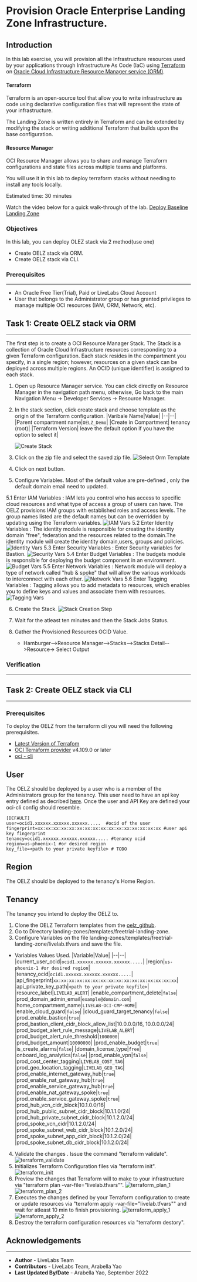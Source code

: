 # Provision Oracle Enterprise Landing Zone Infrastructure.

## Introduction

In this lab exercise, you will provision all the Infrastructure resources used by your applications through Infrastructure As Code (IaC) using [Terraform](https://www.terraform.io) on [Oracle Cloud Infrastructure Resource Manager service (ORM)](https://docs.oracle.com/en-us/iaas/Content/ResourceManager/Concepts/resourcemanager.htm).  

#### Terraform
Terraform is an open-source tool that allow you to write infrastructure as code using declarative configuration files that will represent the state of your infrastructure. 

The Landing Zone is written entirely in Terraform and can be extended by modifying the stack or writing additional Terraform that builds upon the base configuration.

#### Resource Manager
OCI Resource Manager allows you to share and manage Terraform configurations and state files across multiple teams and platforms. 

You will use it in this lab to deploy terraform stacks without needing to install any tools locally.

Estimated time: 30 minutes

Watch the video below for a quick walk-through of the lab. 
[Deploy Baseline Landing Zone](videohub:1_mf98gcul)

### Objectives

In this lab, you can deploy OLEZ stack via 2 method(use one)

* Create OELZ stack via ORM.
* Create OELZ stack via CLI.

### Prerequisites
---
* An Oracle Free Tier(Trial), Paid or LiveLabs Cloud Account
* User that belongs to the Administrator group or has granted privileges to manage multiple OCI resources (IAM, ORM, Network, etc).


## Task 1: Create OELZ stack via ORM
---
The first step is to create a OCI Resource Manager Stack. The Stack is a collection of Oracle Cloud Infrastructure resources corresponding to a given Terraform configuration. Each stack resides in the compartment you specify, in a single region; however, resources on a given stack can be deployed across multiple regions. An OCID (unique identifier) is assigned to each stack.

1. Open up Resource Manager service. You can click directly on Resource Manager in the navigation path menu, otherwise, Go back to the main Navigation Menu -> Developer Services -> Resource Manager.

2. In the stack section, click create stack and choose template as the origin of the Terraform configuration.
    |Varibale Name|Value|
    |--|--|
    |Parent compartment name|`OELZ_Demo`|
    |Create in Compartment| tenancy (root)|
    |Terraform Version| leave the default option if you have the option to select it|
    
    ![Create Stack](./images/baseline_create_stack_1.png)

3. Click on the zip file and select the saved zip file.
    ![Select Orm Template](./images/baseline_selectfile.png)
    
4. Click on next button.
    
    
5. Configure Variables. Most of the default value are pre-defined , only the default domain email need to updated. 
    
5.1  Enter IAM Variables : IAM lets you control who has access to specific cloud resources and what type of access a group of users can have. The OELZ provisions IAM groups with established roles and access levels. The group names listed are the default names but can be overridden by updating using the Terraform variables. 
    ![IAM Vars](./images/baseline_iam_variables.png)
5.2  Enter Identity Variables : The identity module is responsible for creating the identity domain "free", federation and the resources related to the domain.The identity module will create the identity domain,users, groups and policies.
    ![Identity Vars](./images/baseline_identity_variables.png)
5.3  Enter Security Variables : Enter Security variables for Bastion.
    ![Security Vars](./images/baseline_security_variables.png)
5.4  Enter Budget Variables : The budgets module is responsible for deploying the budget component in an environment.
    ![Budget Vars](./images/baseline_budget_variables.png)
5.5  Enter Network Variables : Network module  will deploy a type of network called "hub & spoke" that will allow the various workloads to interconnect with each other. 
    ![Network Vars](./images/baseline_network_variables.png)
5.6  Enter Tagging Variables : Tagging allows you to add metadata to resources, which enables you to define keys and values and associate them with resources.
    ![Tagging Vars](./images/baseline_tagging_variables.png)
    

6. Create the Stack.
    ![Stack Creation Step](./images/baseline_stack_deployment.png)
    
7. Wait for the atleast ten minutes and then the Stack Jobs Status. 

8. Gather the Provisioned Resources OCID Value. 
    * Hamburger-->Resource Manager-->Stacks-->Stacks Detail-->Resource-> Select Output 

### Verification
---


## Task 2: Create OELZ stack via CLI
---
### Prerequisites
To deploy the OELZ from the terraform cli you will need the following prerequisites.
- [Latest Version of Terrafom](https://developer.hashicorp.com/terraform/downloads)
- [OCI Terraform provider](https://registry.terraform.io/providers/oracle/oci/latest/docs) v4.109.0 or later
- [oci - cli](https://github.com/oracle/oci-cli)

## User
The OELZ should be deployed by a user who is a member of the Administrators group for the tenancy. This user need to have an api key entry defined as decribed [here](https://docs.oracle.com/en-us/iaas/Content/API/SDKDocs/terraformproviderconfiguration.htm). Once the user and API Key are defined your oci-cli config should resemble.

```text
[DEFAULT]
user=ocid1.xxxxxx.xxxxxx.xxxxxx.....  #ocid of the user
fingerprint=xx:xx:xx:xx:xx:xx:xx:xx:xx:xx:xx:xx:xx:xx:xx:xx #user api key fingerprint
tenancy=ocid1.xxxxxx.xxxxxx.xxxxxx..... #tenancy ocid
region=us-phoenix-1 #or desired region
key_file=<path to your private keyfile> # TODO
```
## Region
The OELZ should be deployed to the tenancy's Home Region.

## Tenancy
The tenancy you intend to deploy the OELZ to.

1) Clone the OELZ Terraform templates from the [oelz_github](https://github.com/oracle-quickstart/oci-landing-zones/tree/master).
2) Go to Directory landing-zones/templates/freetrial-landing-zone.
3) Configure Variables on the file landing-zones/templates/freetrial-landing-zone/livelab.tfvars and save the file.

* Variables Values Used. 
    |Variable|Value|
    |--|--|
    |current_user_ocid|`ocid1.xxxxxx.xxxxxx.xxxxxx.....`|
    |region|`us-phoenix-1 #or desired region`|
    |tenancy_ocid|`ocid1.xxxxxx.xxxxxx.xxxxxx.....`|
    |api_fingerprint|`xx:xx:xx:xx:xx:xx:xx:xx:xx:xx:xx:xx:xx:xx:xx:xx`|
    |api_private_key_path|`<path to your private keyfile>`|
    |resource_label|`LIVELAB_ALERT`|
    |enable_compartment_delete|`false`|
    |prod_domain_admin_email|`example@domain.com`|
    |home_compartment_name|`LIVELAB-OCI-CMP-HOME`|
    |enable_cloud_guard|`false`|
    |cloud_guard_target_tenancy|`false`|
    |prod_enable_bastion|`true`|
    |prod_bastion_client_cidr_block_allow_list|10.0.0.0/16, 10.0.0.0/24|
    |prod_budget_alert_rule_message|`LIVELAB_ALERT`|
    |prod_budget_alert_rule_threshold|`1000000`|
    |prod_budget_amount|`10000000`|
    |prod_enable_budget|`true`|
    |is_create_alarms|`false`|
    |domain_license_type|`free`|
    |onboard_log_analytics|`false`|
    |prod_enable_vpn|`false`|
    |prod_cost_center_tagging|`LIVELAB_COST_TAG`|
    |prod_geo_location_tagging|`LIVELAB_GEO_TAG`|
    |prod_enable_internet_gateway_hub|`true`|
    |prod_enable_nat_gateway_hub|`true`|
    |prod_enable_service_gateway_hub|`true`|
    |prod_enable_nat_gateway_spoke|`true`|
    |prod_enable_service_gateway_spoke|`true`|
    |prod_hub_vcn_cidr_block|10.1.0.0/16|
    |prod_hub_public_subnet_cidr_block|10.1.1.0/24|
    |prod_hub_private_subnet_cidr_block|10.1.2.0/24|
    |prod_spoke_vcn_cidr|10.1.2.0/24|
    |prod_spoke_subnet_web_cidr_block|10.1.2.0/24|
    |prod_spoke_subnet_app_cidr_block|10.1.2.0/24|
    |prod_spoke_subnet_db_cidr_block|10.1.2.0/24|
    
 4) Validate the changes . Issue the command "terraform validate".
    ![terraform_validate](./images/terraform_validate.png)
 6) Initializes Terraform Configuration files via "terraform init".
    ![terraform_init](./images/terraform_init.png)
 8) Preview the changes that Terraform will to make to your infrastructure via "terraform plan -var-file=\"livelab.tfvars\"".
    ![terraform_plan_1](./images/terraform_plan_1.png)
    ![terraform_plan_2](./images/terraform_plan_2.png)
 10) Executes the changes defined by your Terraform configuration to create or update resources via "terraform apply -var-file=\"livelab.tfvars\"" and wait for atleast 10 min to finish provisioning.
    ![terraform_apply_1](./images/terraform_apply_1.png)
    ![terraform_apply_2](./images/terraform_apply_2.png)
 12) Destroy the terraform configuration resources via "terraform destory".

## Acknowledgements
---
* **Author** - LiveLabs Team
* **Contributors** - LiveLabs Team, Arabella Yao
* **Last Updated By/Date** - Arabella Yao, September 2022

